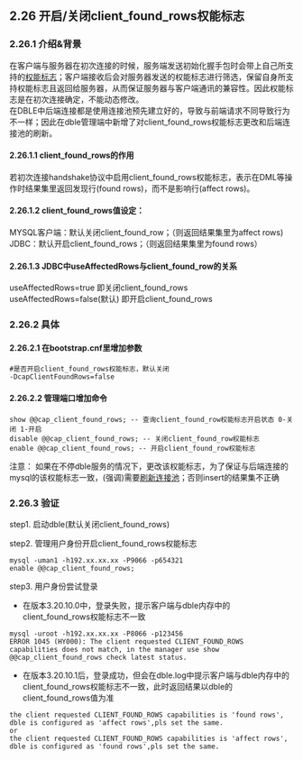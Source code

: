 ## 2.26 开启/关闭client_found_rows权能标志

### 2.26.1 介绍&背景
在客户端与服务器在初次连接的时候，服务端发送初始化握手包时会带上自己所支持的[权能标志](https://dev.mysql.com/doc/internals/en/capability-flags.html)；客户端接收后会对服务器发送的权能标志进行筛选，保留自身所支持权能标志且返回给服务器，从而保证服务器与客户端通讯的兼容性。因此权能标志是在初次连接确定，不能动态修改。  
在DBLE中后端连接都是使用连接池预先建立好的，导致与前端请求不同导致行为不一样；因此在dble管理端中新增了对client_found_rows权能标志更改和后端连接池的刷新。

#### 2.26.1.1 client_found_rows的作用
若初次连接handshake协议中启用client_found_rows权能标志，表示在DML等操作时结果集里返回发现行(found rows)，而不是影响行(affect rows)。

#### 2.26.1.2 client_found_rows值设定：
MYSQL客户端：默认关闭client_found_row；（则返回结果集里为affect rows)  
JDBC：默认开启client_found_rows；（则返回结果集里为found rows）


#### 2.26.1.3 JDBC中useAffectedRows与client_found_row的关系
useAffectedRows=true 即关闭client_found_rows  
useAffectedRows=false(默认) 即开启client_found_rows

### 2.26.2 具体

#### 2.26.2.1 在bootstrap.cnf里增加参数
```
#是否开启client_found_rows权能标志，默认关闭
-DcapClientFoundRows=false
```

#### 2.26.2.2 管理端口增加命令  
```
show @@cap_client_found_rows; -- 查询client_found_row权能标志开启状态 0-关闭 1-开启
disable @@cap_client_found_rows; -- 关闭client_found_row权能标志
enable @@cap_client_found_rows; -- 开启client_found_row权能标志
```
注意： 如果在不停dble服务的情况下，更改该权能标志，为了保证与后端连接的mysql的该权能标志一致，(强调)需要[刷新连接池](2.1_manager_cmd/2.1.21_fresh_conn.md)；否则insert的结果集不正确

### 2.26.3 验证

step1. 启动dble(默认关闭client_found_rows)

step2. 管理用户身份开启client_found_rows权能标志
```
mysql -uman1 -h192.xx.xx.xx -P9066 -p654321
enable @@cap_client_found_rows;
```
step3. 用户身份尝试登录

* 在版本3.20.10.0中，登录失败，提示客户端与dble内存中的client_found_rows权能标志不一致
```
mysql -uroot -h192.xx.xx.xx -P8066 -p123456
ERROR 1045 (HY000): The client requested CLIENT_FOUND_ROWS capabilities does not match, in the manager use show @@cap_client_found_rows check latest status.
```
* 在版本3.20.10.1后，登录成功，但会在dble.log中提示客户端与dble内存中的client_found_rows权能标志不一致，此时返回结果以dble的client_found_rows值为准
```
the client requested CLIENT_FOUND_ROWS capabilities is 'found rows', dble is configured as 'affect rows',pls set the same.
or
the client requested CLIENT_FOUND_ROWS capabilities is 'affect rows', dble is configured as 'found rows',pls set the same.
```










